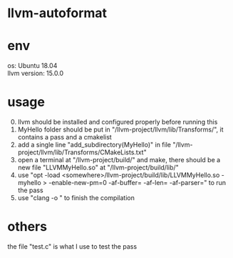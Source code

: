 # llvm-autoformat

# env
os: Ubuntu 18.04  
llvm version: 15.0.0

# usage
0. llvm should be installed and configured properly before running this  
1. MyHello folder should be put in "/llvm-project/llvm/lib/Transforms/", it contains a pass and a cmakelist  
2. add a single line "add_subdirectory(MyHello)" in file "/llvm-project/llvm/lib/Transforms/CMakeLists.txt"  
3. open a terminal at "/llvm-project/build/" and make, there should be a new file "LLVMMyHello.so" at "/llvm-project/build/lib/"  
4. use "opt -load \<somewhere\>/llvm-project/build/lib/LLVMMyHello.so -myhello <original llvm bitcode> > <output bitcode> -enable-new-pm=0 -af-buffer=<buf arg id> -af-len=<buf len arg id> -af-parser=<func name>" to run the pass  
5. use "clang <output bitcode> -o <output exe file>" to finish the compilation  
  
# others
the file "test.c" is what I use to test the pass
